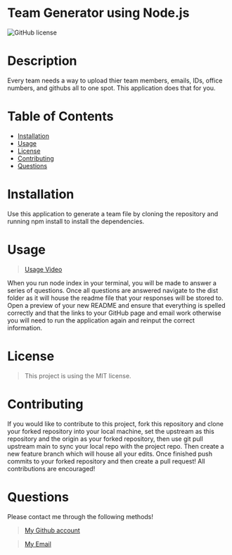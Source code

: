 # Team Generator using Node.js

      
![GitHub license](https://img.shields.io/static/v1?label=License&message=MIT&color=blue&style=for-the-badge)

# Description
Every team needs a way to upload thier team members, emails, IDs, office numbers, and githubs all to one spot. This application does that for you.
# Table of Contents 

- [Installation](#installation)
- [Usage](#usage)
- [License](#license)
- [Contributing](#contributing)
- [Questions](#questions)

# Installation 

Use this application to generate a team file by cloning the repository and running npm install to install the dependencies.

# Usage
> [Usage Video](https://loom.com/share/0abca22d19754746ba435292a0c1b71e)

When you run node index in your terminal, you will be made to answer a series of questions. Once all questions are answered navigate to the dist folder as it will house the readme file that your responses will be stored to. Open a preview of your new README and ensure that everything is spelled correctly and that the links to your GitHub page and email work otherwise you will need to run the application again and reinput the correct information.

# License

> This project is using the MIT license.

# Contributing

If you would like to contribute to this project, fork this repository and clone your forked repository into your local machine, set the upstream as this repository and the origin as your forked repository, then use git pull upstream main to sync your local repo with the project repo. Then create a new feature branch which will house all your edits. Once finished push commits to your forked repository and then create a pull request! All contributions are encouraged!


# Questions
Please contact me through the following methods!

> [My Github account](https://github.com/charles-nyabeze)

> <a href="mailto:charlesnnyabeze@gmail.com">My Email</a> 
